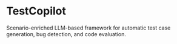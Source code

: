 # TestCopilot
Scenario-enriched LLM-based framework for automatic test case generation, bug detection, and code evaluation.
